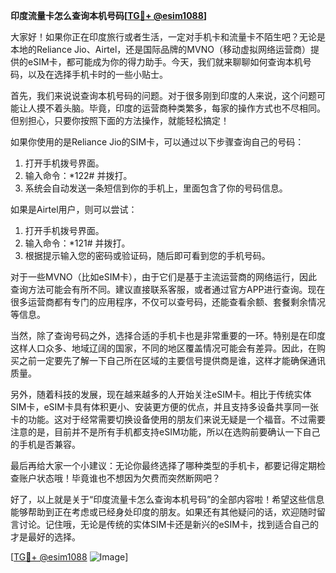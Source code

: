 **印度流量卡怎么查询本机号码[[TG💪+ @esim1088](https://t.me/s/esim1088)]**

大家好！如果你正在印度旅行或者生活，一定对手机卡和流量卡不陌生吧？无论是本地的Reliance Jio、Airtel，还是国际品牌的MVNO（移动虚拟网络运营商）提供的eSIM卡，都可能成为你的得力助手。今天，我们就来聊聊如何查询本机号码，以及在选择手机卡时的一些小贴士。

首先，我们来说说查询本机号码的问题。对于很多刚到印度的人来说，这个问题可能让人摸不着头脑。毕竟，印度的运营商种类繁多，每家的操作方式也不尽相同。但别担心，只要你按照下面的方法操作，就能轻松搞定！

如果你使用的是Reliance Jio的SIM卡，可以通过以下步骤查询自己的号码：

1. 打开手机拨号界面。
2. 输入命令：*122# 并拨打。
3. 系统会自动发送一条短信到你的手机上，里面包含了你的号码信息。

如果是Airtel用户，则可以尝试：
1. 打开手机拨号界面。
2. 输入命令：*121# 并拨打。
3. 根据提示输入您的密码或验证码，随后即可看到您的手机号码。

对于一些MVNO（比如eSIM卡），由于它们是基于主流运营商的网络运行，因此查询方法可能会有所不同。建议直接联系客服，或者通过官方APP进行查询。现在很多运营商都有专门的应用程序，不仅可以查号码，还能查看余额、套餐剩余情况等信息。

当然，除了查询号码之外，选择合适的手机卡也是非常重要的一环。特别是在印度这样人口众多、地域辽阔的国家，不同的地区覆盖情况可能会有差异。因此，在购买之前一定要先了解一下自己所在区域的主要信号提供商是谁，这样才能确保通讯质量。

另外，随着科技的发展，现在越来越多的人开始关注eSIM卡。相比于传统实体SIM卡，eSIM卡具有体积更小、安装更方便的优点，并且支持多设备共享同一张卡的功能。这对于经常需要切换设备使用的朋友们来说无疑是一个福音。不过需要注意的是，目前并不是所有手机都支持eSIM功能，所以在选购前要确认一下自己的手机是否兼容。

最后再给大家一个小建议：无论你最终选择了哪种类型的手机卡，都要记得定期检查账户状态哦！毕竟谁也不想因为欠费而突然断网吧？

好了，以上就是关于“印度流量卡怎么查询本机号码”的全部内容啦！希望这些信息能够帮助到正在考虑或已经身处印度的朋友。如果还有其他疑问的话，欢迎随时留言讨论。记住哦，无论是传统的实体SIM卡还是新兴的eSIM卡，找到适合自己的才是最好的选择。

[[TG💪+ @esim1088](https://t.me/s/esim1088) ![Image](https://i.postimg.cc/4NQfJmqS/Snipaste-2025-05-13-00-14-12.png)]